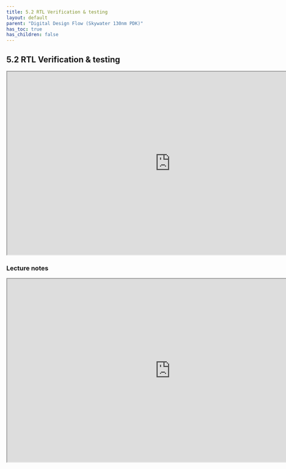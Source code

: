 ```yaml
---
title: 5.2 RTL Verification & testing
layout: default
parent: "Digital Design Flow (Skywater 130nm PDK)"
has_toc: true
has_children: false
---
```


## 5.2 RTL Verification & testing

<iframe src="https://drive.google.com/file/d/17VShx3ZmhJUG5hKIM0JVQBQ6hZ3SAbns/preview" width="854" height="480" allow="autoplay"></iframe>

### Lecture notes
<iframe src="https://drive.google.com/file/d/17U7lxBI8Mp_8vAeGuAdKOV3Jd1XgRHRg/preview" width="854" height="480" allow="autoplay"></iframe>
